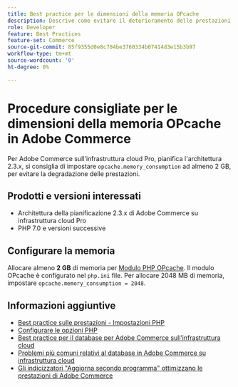 ```yaml
---
title: Best practice per le dimensioni della memoria OPcache
description: Descrive come evitare il deterioramento delle prestazioni da impostazioni specifiche del consumo di memoria OPcache sui progetti Adobe Commerce.
role: Developer
feature: Best Practices
feature-set: Commerce
source-git-commit: 85f9355d0e8c704be3760334b07414d3e15b3b97
workflow-type: tm+mt
source-wordcount: '0'
ht-degree: 0%

---
```



# Procedure consigliate per le dimensioni della memoria OPcache in Adobe Commerce

Per Adobe Commerce sull&#39;infrastruttura cloud Pro, pianifica l&#39;architettura 2.3.x, si consiglia di impostare `opcache.memory_consumption` ad almeno 2 GB, per evitare la degradazione delle prestazioni.

## Prodotti e versioni interessati

* Architettura della pianificazione 2.3.x di Adobe Commerce su infrastruttura cloud Pro
* PHP 7.0 e versioni successive

## Configurare la memoria

Allocare almeno **2 GB** di memoria per [Modulo PHP OPcache](https://www.php.net/manual/en/book.opcache.php). Il modulo OPcache è configurato nel `php.ini` file. Per allocare 2048 MB di memoria, impostare `opcache.memory_consumption = 2048`.

## Informazioni aggiuntive

* [Best practice sulle prestazioni - Impostazioni PHP](../../../performance/software.md#php-settings)
* [Configurare le opzioni PHP](https://devdocs.magento.com/cloud/project/project-conf-files_magento-app.html#customize-phpini-settings)
* [Best practice per il database per Adobe Commerce sull’infrastruttura cloud](database-on-cloud.md)
* [Problemi più comuni relativi al database in Adobe Commerce su infrastruttura cloud](../maintenance/resolve-database-performance-issues.md)
* [Gli indicizzatori &quot;Aggiorna secondo programma&quot; ottimizzano le prestazioni di Adobe Commerce](../maintenance/indexer-configuration.md)

